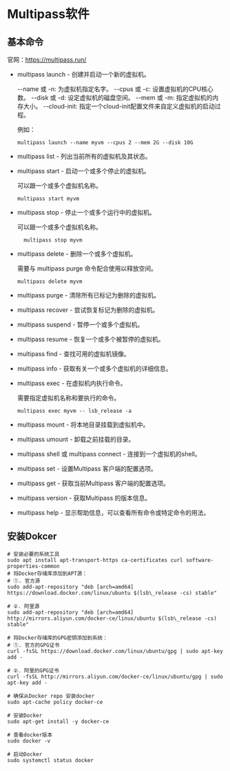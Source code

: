 # Multipass软件

## 基本命令

官网：https://multipass.run/

- multipass launch - 创建并启动一个新的虚拟机。

  --name 或 -n: 为虚拟机指定名字。
  --cpus 或 -c: 设置虚拟机的CPU核心数。
  --disk 或 -d: 设定虚拟机的磁盘空间。
  --mem 或 -m: 指定虚拟机的内存大小。
  --cloud-init: 指定一个cloud-init配置文件来自定义虚拟机的启动过程。

  例如：

  ```shell
  multipass launch --name myvm --cpus 2 --mem 2G --disk 10G
  ```

- multipass list - 列出当前所有的虚拟机及其状态。

- multipass start - 启动一个或多个停止的虚拟机。

  可以跟一个或多个虚拟机名称。

  ```shell
  multipass start myvm
  ```

- multipass stop - 停止一个或多个运行中的虚拟机。

  可以跟一个或多个虚拟机名称。

  ```shell
    multipass stop myvm
  ```

- multipass delete - 删除一个或多个虚拟机。

  需要与 multipass purge 命令配合使用以释放空间。

  ```shell
  multipass delete myvm
  ```

- multipass purge - 清除所有已标记为删除的虚拟机。

- multipass recover - 尝试恢复标记为删除的虚拟机。

- multipass suspend - 暂停一个或多个虚拟机。

- multipass resume - 恢复一个或多个被暂停的虚拟机。

- multipass find - 查找可用的虚拟机镜像。

- multipass info - 获取有关一个或多个虚拟机的详细信息。

- multipass exec - 在虚拟机内执行命令。

  需要指定虚拟机名称和要执行的命令。
  ```shell
  multipass exec myvm -- lsb_release -a
  ```

- multipass mount - 将本地目录挂载到虚拟机中。

- multipass umount - 卸载之前挂载的目录。

- multipass shell 或 multipass connect - 连接到一个虚拟机的shell。

- multipass set - 设置Multipass 客户端的配置选项。

- multipass get - 获取当前Multipass 客户端的配置选项。

- multipass version - 获取Multipass 的版本信息。

- multipass help - 显示帮助信息，可以查看所有命令或特定命令的用法。

## 安装Dokcer

```shell
# 安装必要的系统工具
sudo apt install apt-transport-https ca-certificates curl software-properties-common
# 将Docker存储库添加到APT源：
# ①. 官方源
sudo add-apt-repository "deb [arch=amd64] https://download.docker.com/linux/ubuntu $(lsb\_release -cs) stable"

# ②. 阿里源
sudo add-apt-repository "deb [arch=amd64] http://mirrors.aliyun.com/docker-ce/linux/ubuntu $(lsb\_release -cs) stable"

# 将Docker存储库的GPG密钥添加到系统：
# ①. 官方的GPG证书
curl -fsSL https://download.docker.com/linux/ubuntu/gpg | sudo apt-key add -

# ②. 阿里的GPG证书
curl -fsSL http://mirrors.aliyun.com/docker-ce/linux/ubuntu/gpg | sudo apt-key add -

# 确保从Docker repo 安装docker
sudo apt-cache policy docker-ce

# 安装Docker
sudo apt-get install -y docker-ce

# 查看docker版本
sudo docker -v

# 启动Docker
sudo systemctl status docker
```

